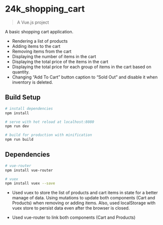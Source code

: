 


# 24k_shopping_cart

> A Vue.js project 

A basic shopping cart application. 

* Rendering a list of products
* Adding items to the cart
* Removing items from the cart
* Displaying the number of items in the cart
* Displaying the total price of the items in the cart
* Displaying the total price for each group of items in the cart based on quantity.
* Changing “Add To Cart” button caption to “Sold Out” and disable it when inventory is deleted.


## Build Setup

``` bash
# install dependencies
npm install

# serve with hot reload at localhost:8080
npm run dev

# build for production with minification
npm run build
```


## Dependencies
``` bash
# vue-router
npm install vue-router

# vuex
npm install vuex --save

```

* Used vuex to store the list of products and cart items in state for a better manage of data. Using mutations to update both components (Cart and Products) when removing or adding items.
Also, used localStorage with vuex store to persist data even after the browser is closed.

* Used vue-router to link both components (Cart and Products)












